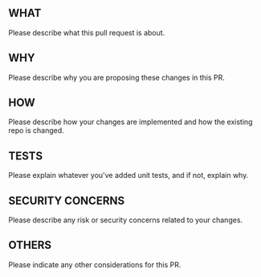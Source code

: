 ## WHAT
Please describe what this pull request is about.


## WHY
Please describe why you are proposing these changes in this PR.


## HOW
Please describe how your changes are implemented and how the existing repo is changed.


## TESTS
Please explain whatever you've added unit tests, and if not, explain why.


## SECURITY CONCERNS
Please describe any risk or security concerns related to your changes.


## OTHERS
Please indicate any other considerations for this PR.
